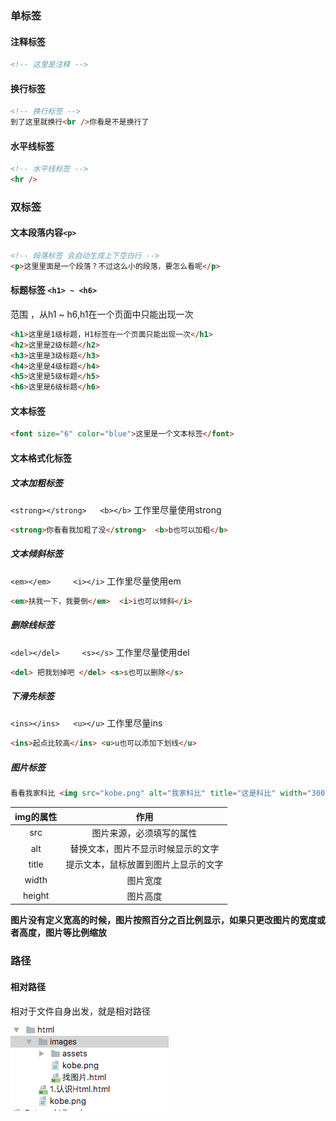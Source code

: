 ### 单标签

#### 注释标签

```html
<!-- 这里是注释 -->
```

#### 换行标签

```html
<!-- 换行标签 -->
到了这里就换行<br />你看是不是换行了
```

#### 水平线标签

```html
<!-- 水平线标签 -->
<hr />
```

### 双标签

#### 文本段落内容`<p>`

```html
<!-- 段落标签 会自动生成上下空白行 -->
<p>这里里面是一个段落？不过这么小的段落，要怎么看呢</p>
```

#### 标题标签 `<h1> ~ <h6>`

范围 ，从h1 ~ h6,h1在一个页面中只能出现一次

```html
<h1>这里是1级标题，H1标签在一个页面只能出现一次</h1>
<h2>这里是2级标题</h2>
<h3>这里是3级标题</h3>
<h4>这里是4级标题</h4>
<h5>这里是5级标题</h5>
<h6>这里是6级标题</h6>
```

#### 文本标签

```html
<font size="6" color="blue">这里是一个文本标签</font>
```

#### 文本格式化标签

##### 文本加粗标签

`<strong></strong>   <b></b>`  工作里尽量使用strong

```html
<strong>你看看我加粗了没</strong>  <b>b也可以加粗</b>
```

##### 文本倾斜标签

`<em></em>     <i></i>`  工作里尽量使用em

```html
<em>扶我一下，我要倒</em>  <i>i也可以倾斜</i>
```

##### 删除线标签

`<del></del>     <s></s>`   工作里尽量使用del

```html
<del> 把我划掉吧 </del> <s>s也可以删除</s>
```

##### 下滑先标签

`<ins></ins>   <u></u>`    工作里尽量ins

```html
<ins>起点比较高</ins> <u>u也可以添加下划线</u>
```

##### 图片标签

```html
看看我家科比 <img src="kobe.png" alt="我家科比" title="这是科比" width="300px" height="200px">
```

| img的属性 | 作用 |
| :---: | :---: |
| src | 图片来源，必须填写的属性 |
| alt | 替换文本，图片不显示时候显示的文字 |
| title | 提示文本，鼠标放置到图片上显示的文字 |
| width | 图片宽度 |
| height | 图片高度 |

**图片没有定义宽高的时候，图片按照百分之百比例显示，如果只更改图片的宽度或者高度，图片等比例缩放**

### 路径

#### 相对路径

相对于文件自身出发，就是相对路径

![](/assets/路径.png)

